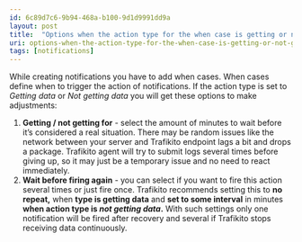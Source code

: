 ```yaml
---
id: 6c89d7c6-9b94-468a-b100-9d1d9991dd9a
layout: post
title:  "Options when the action type for the when case is getting or not getting data?"
uri: options-when-the-action-type-for-the-when-case-is-getting-or-not-getting-data
tags: [notifications]
---
```


While creating notifications you have to add when cases. When cases define when to trigger the action of notifications. If the action type is set to _Getting data_ or _Not getting data_ you will get these options to make adjustments:

<!-- more -->

1.  **Getting / not getting for** - select the amount of minutes to wait before it’s considered a real situation. There may be random issues like the network between your server and Trafikito endpoint lags a bit and drops a package. Trafikito agent will try to submit logs several times before giving up, so it may just be a temporary issue and no need to react immediately.
2.  **Wait before firing again** - you can select if you want to fire this action several times or just fire once. Trafikito recommends setting this to **no repeat,** when **type is getting data** and **set to some interval** in minutes **when action type is _not getting data_.** With such settings only one <wiki>notification</wiki> will be fired after recovery and several if Trafikito stops receiving data continuously.